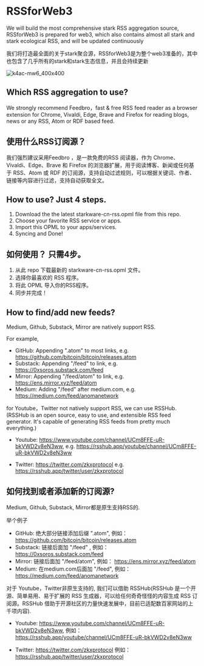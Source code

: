 # RSSforWeb3
We will build the most comprehensive stark RSS aggregation source, RSSforWeb3 is prepared for web3, which also contains almost all stark and stark ecological RSS, and will be updated continuously

我们将打造最全面的关于stark聚合源，RSSforWeb3是为整个web3准备的，其中也包含了几乎所有的stark和stark生态信息，并且会持续更新

![k4ac-mw6_400x400](https://user-images.githubusercontent.com/18651846/194753116-7600cfc4-82d7-4738-8dc1-fd0f9d442a52.jpeg)


## Which RSS aggregation to use?
We strongly recommend Feedbro，fast & free RSS feed reader as a browser extension for Chrome, Vivaldi, Edge, Brave and Firefox for reading blogs, news or any RSS, Atom or RDF based feed.

## 使用什么RSS订阅源？
我们强烈建议采用Feedbro ，是一款免费的RSS 阅读器，作为 Chrome、Vivaldi、Edge、Brave 和 Firefox 的浏览器扩展，用于阅读博客、新闻或任何基于 RSS、Atom 或 RDF 的订阅源，支持自动过滤规则，可以根据关键词、作者、链接等内容进行过滤，支持自动获取全文。

## How to use? Just 4 steps.
1. Download the the latest starkware-cn-rss.opml file from this repo.
2. Choose your favorite RSS service or apps. 
3. Import this OPML to your apps/services.
4. Syncing and Done!

## 如何使用？ 只需4步。
1. 从此 repo 下载最新的 starkware-cn-rss.opml 文件。
2. 选择你最喜欢的 RSS 程序。
3. 将此 OPML 导入你的RSS程序。
4. 同步并完成！


## How to find/add new feeds?
Medium, Github, Substack, Mirror are natively support RSS.

For example,

- GitHub: Appending ".atom" to most links, e.g. https://github.com/bitcoin/bitcoin/releases.atom
- Substack: Appending "/feed" to link, e.g. https://0xsoros.substack.com/feed
- Mirror: Appending "/feed/atom" to link, e.g. https://ens.mirror.xyz/feed/atom
- Medium: Adding "/feed" after medium.com, e.g. https://medium.com/feed/anomanetwork

for Youtube，Twitter not natively support RSS, we can use RSSHub. (RSSHub is an open source, easy to use, and extensible RSS feed generator. It's capable of generating RSS feeds from pretty much everything.)
- Youtube: https://www.youtube.com/channel/UCm8FFE-uR-bkVWD2v8eN3ww, 
e.g. https://rsshub.app/youtube/channel/UCm8FFE-uR-bkVWD2v8eN3ww

- Twitter: https://twitter.com/zkxprotocol
e.g. https://rsshub.app/twitter/user/zkxprotocol



## 如何找到或者添加新的订阅源?
Medium, Github, Substack, Mirror都是原生支持RSS的.

举个例子

- GitHub: 绝大部分链接添加后缀 ".atom", 例如： https://github.com/bitcoin/bitcoin/releases.atom
- Substack: 链接后面加 "/feed" , 例如： https://0xsoros.substack.com/feed
- Mirror: 链接后面加 "/feed/atom", 例如： https://ens.mirror.xyz/feed/atom
- Medium: 在medium.com后面加 "/feed", 例如： https://medium.com/feed/anomanetwork

对于 Youtube，Twitter非原生支持的, 我们可以借助 RSSHub(RSSHub 是一个开源、简单易用、易于扩展的 RSS 生成器，可以给任何奇奇怪怪的内容生成 RSS 订阅源。RSSHub 借助于开源社区的力量快速发展中，目前已适配数百家网站的上千项内容).
- Youtube: https://www.youtube.com/channel/UCm8FFE-uR-bkVWD2v8eN3ww, 
例如： https://rsshub.app/youtube/channel/UCm8FFE-uR-bkVWD2v8eN3ww

- Twitter: https://twitter.com/zkxprotocol
例如： https://rsshub.app/twitter/user/zkxprotocol




